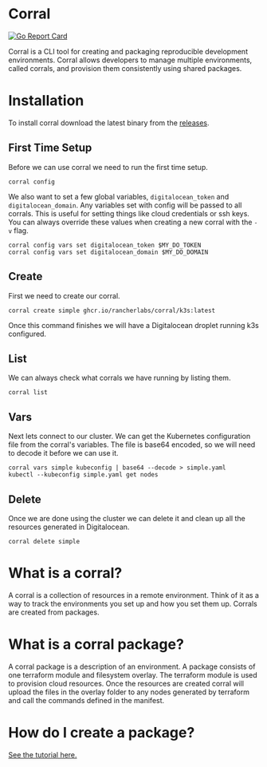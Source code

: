 # Corral

[![Go Report Card](https://goreportcard.com/badge/github.com/rancherlabs/corral)](https://goreportcard.com/badge/github.com/rancherlabs/corral)

Corral is a CLI tool for creating and packaging reproducible development environments.  Corral allows developers to manage multiple environments, called corrals, and provision them consistently using shared packages.

# Installation

To install corral download the latest binary from the [releases](https://github.com/rancherlabs/corral/releases).

## First Time Setup

Before we can use corral we need to run the first time setup.

```shell
corral config
```

We also want to set a few global variables, `digitalocean_token` and `digitalocean_domain`.  Any variables set with config will be passed to all corrals.  This is useful for setting things like cloud credentials or ssh keys. You can always override these values when creating a new corral with the `-v` flag.

```shell
corral config vars set digitalocean_token $MY_DO_TOKEN
corral config vars set digitalocean_domain $MY_DO_DOMAIN
```

## Create

First we need to create our corral.

```shell
corral create simple ghcr.io/rancherlabs/corral/k3s:latest
```

Once this command finishes we will have a Digitalocean droplet running k3s configured.

## List

We can always check what corrals we have running by listing them.

```shell
corral list
```

## Vars
Next lets connect to our cluster. We can get the Kubernetes configuration file from the corral's variables. The file is base64 encoded, so we will need to decode it before we can use it.

```shell
corral vars simple kubeconfig | base64 --decode > simple.yaml
kubectl --kubeconfig simple.yaml get nodes
```

## Delete

Once we are done using the cluster we can delete it and clean up all the resources generated in Digitalocean.

```shell
corral delete simple
```

# What is a corral?
A corral is a collection of resources in a remote environment. Think of it as a way to track the environments you set up and how you set them up. Corrals are created from packages.

# What is a corral package?
A corral package is a description of an environment.   A package consists of one terraform module and filesystem overlay.  The terraform module is used to provision cloud resources. Once the resources are created corral will upload the files in the overlay folder to any nodes generated by terraform and call the commands defined in the manifest.

# How do I create a package?
[See the tutorial here.](docs/packages/tutorial.md)